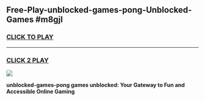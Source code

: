 
## Free-Play-unblocked-games-pong-Unblocked-Games #m8gjl
<h3>
<a href="https://news.freeplayer.one?title=unblocked-games-pong&ref=8M">CLICK TO PLAY</a></h3>
<hr>

<h3>
<a href="https://news.freeplayer.one?title=unblocked-games-pong&ref=8M">CLICK 2 PLAY</a>
  
</h3>

<a href="https://news.freeplayer.one?title=unblocked-games-pong&ref=8M"><img src="https://clearcache.store/games.png"></a>


**unblocked-games-pong games unblocked: Your Gateway to Fun and Accessible Online Gaming**
